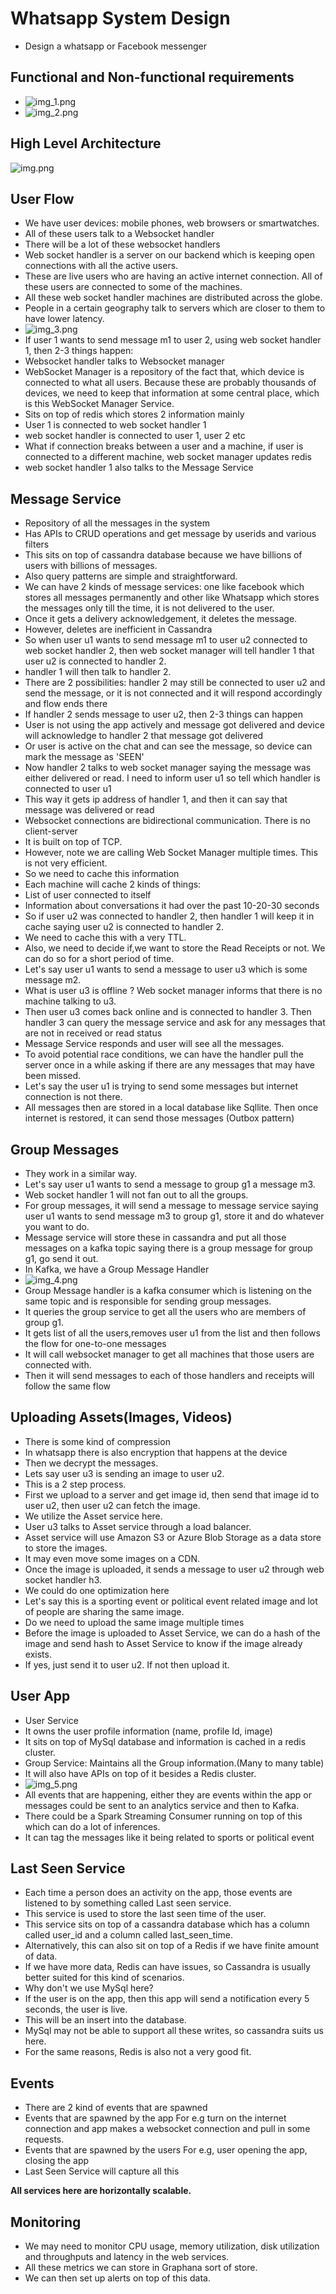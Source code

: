 # Whatsapp System Design
- Design a whatsapp or Facebook messenger

## Functional and Non-functional requirements
- ![img_1.png](img_1.png)
- ![img_2.png](img_2.png)
## High Level Architecture
![img.png](img.png)

## User Flow
- We have user devices: mobile phones, web browsers or smartwatches.
- All of these users talk to a Websocket handler
- There will be a lot of these websocket handlers
- Web socket handler is a server on our backend which is keeping open connections with all the active users.
- These are live users who are having an active internet connection. All of these users are connected to some of the machines.
- All these web socket handler machines are distributed across the globe.
- People in a certain geography talk to servers which are closer to them to have lower latency.
- ![img_3.png](img_3.png)
- If user 1 wants to send message m1 to user 2, using web socket handler 1, then 2-3 things happen:
- Websocket handler talks to Websocket manager
- WebSocket Manager is a repository of the fact  that, which device is connected to what all users. Because these are probably thousands of devices, we need to keep that information  at some central place,
which is this WebSocket Manager Service.
- Sits on top of redis which stores 2 information mainly
- User 1 is connected to web socket handler 1
- web socket handler is connected to user 1, user 2 etc
- What if connection breaks between a user and a machine, if user is connected to a different machine, web socket manager updates redis
- web socket handler 1 also talks to the Message Service
## Message Service
- Repository of all the messages in the system
- Has APIs to CRUD operations and get message by userids and various filters
- This sits on top of cassandra database because we have billions of users with billions of messages.
- Also query patterns are simple and straightforward.
- We can have 2 kinds of message services: one like facebook which stores all messages permanently and other like Whatsapp which stores the messages only till the time, it is not delivered to the user.
- Once it gets a delivery acknowledgement, it deletes the message.
- However, deletes are inefficient in Cassandra
- So when user u1 wants to send message m1 to user u2 connected to web socket handler 2, then web socket manager will tell handler 1 that user u2 is connected to handler 2.
- handler 1 will then talk to handler 2.
- There are 2 possibilities: handler 2 may still be connected to user u2 and send the message, or it is not connected and it will respond accordingly and flow ends there
- If handler 2 sends message to user u2, then 2-3 things can happen
- User is not using the app actively and message got delivered and device will acknowledge to handler 2 that message got delivered
- Or user is active on the chat and can see the message, so device can mark the message as 'SEEN'
- Now handler 2 talks to web socket manager saying the message was either delivered or read. I need to inform user u1 so tell which handler is connected to user u1
- This way it gets ip address of handler 1, and then it can say that message was delivered or read
- Websocket connections are bidirectional communication. There is no client-server
- It is built on top of TCP.
- However, note we are calling Web Socket Manager multiple times. This is not very efficient.
- So we need to cache this information
- Each machine will cache 2 kinds of things:
- List of user connected to itself
- Information about conversations it had over the past 10-20-30 seconds
- So if user u2 was connected to handler 2, then handler 1 will keep it in cache saying user u2 is connected to handler 2.
- We need to cache this with a very TTL.
- Also, we need to decide if,we want to store the Read Receipts or not. We can do so for a short period of time.
- Let's say user u1 wants to send a message to user u3 which is some message m2.
- What is user u3 is offline ? Web socket manager informs that there is no machine talking to u3.
- Then user u3 comes back online and is connected to handler 3. Then handler 3 can query the message service and ask for any messages that are not in received or read status
- Message Service responds and user will see all the messages.
- To avoid potential race conditions, we can have the handler pull the server once in a while asking if there are any messages that may have been missed.
- Let's say the user u1 is trying to send some messages but internet connection is not there.
- All messages then are stored in a local database like Sqllite. Then once internet is restored, it can send those messages (Outbox pattern)

## Group Messages
- They work in a similar way.
- Let's say user u1 wants to send a message to group g1 a message m3.
- Web socket handler 1 will not fan out to all the groups.
- For group messages, it will send a message to message service saying user u1 wants to send message m3 to group g1, store it and do whatever you want to do.
- Message service will store these in cassandra and put all those messages on a kafka topic saying there is a group message for group g1, go send it out.
- In Kafka, we have a Group Message Handler
- ![img_4.png](img_4.png)
- Group Message handler is a kafka consumer which is listening on the same topic and is responsible for sending group messages.
- It queries the group service to get all the users who are members of group g1.
- It gets list of all the users,removes user u1 from the list and then follows the flow for one-to-one messages
- It will call websocket manager to get all machines that those users are connected with.
- Then it will send messages to each of those handlers and receipts will follow the same flow

## Uploading Assets(Images, Videos)
- There is some kind of compression
- In whatsapp there is also encryption that happens at the device
- Then we decrypt the messages.
- Lets say user u3 is sending an image to user u2.
- This is a 2 step process.
- First we upload to a server and get image id, then send that image id to user u2, then user u2 can fetch the image.
- We utilize the Asset service here.
- User u3 talks to Asset service through a load balancer.
- Asset service will use Amazon S3 or Azure Blob Storage as a data store to store the images.
- It may even move some images on a CDN.
- Once the image is uploaded, it sends a message to user u2 through web socket handler h3.
- We could do one optimization here
- Let's say this is a sporting event or political event related image and lot of people are sharing the same image.
- Do we need to upload the same image multiple times
- Before the image is uploaded to Asset Service, we can do a hash of the image and send hash to Asset Service to know if the image already exists.
- If yes, just send it to user u2. If not then upload it.

## User App
- User Service
- It owns the user profile information (name, profile Id, image)
- It sits on top of MySql database and information is cached in a redis cluster.
- Group Service: Maintains all the Group information.(Many to many table)
- It will also have APIs on top of it besides a Redis cluster.
- ![img_5.png](img_5.png)
- All events that are happening, either they are events within the app or messages could be sent to an analytics service and then to Kafka.
- There could be a Spark Streaming Consumer running on top of this which can do a lot of inferences.
- It can tag the messages like it being related to sports or political event

## Last Seen Service
- Each time a person does an activity on the app, those events are listened to by something called Last seen service.
- This service is used to store the last seen time of the user.
- This service sits on top of a cassandra database which has a column called user_id and a column called last_seen_time.
- Alternatively, this can also sit on top of a Redis if we have finite amount of data.
- If we have more data, Redis can have issues, so Cassandra is usually better suited for this kind of scenarios.
- Why don't we use MySql here? 
- If the user is on the app, then this app will send a notification every 5 seconds, the user is live.
- This will be an insert into the database.
- MySql may not be able to support all these writes, so cassandra suits us here.
- For the same reasons, Redis is also not a very good fit.

## Events
- There are 2 kind of events that are spawned
- Events that are spawned by the app For e.g turn on the internet connection and app makes a websocket connection and pull in some requests.
- Events that are spawned by the users For e.g, user opening the app, closing the app
- Last Seen Service will capture all this

**All services here are horizontally scalable.**

## Monitoring
- We may need to monitor CPU usage, memory utilization, disk utilization and throughputs and latency in the web services.
- All these metrics we can store in Graphana sort of store.
- We can then set up alerts on top of this data.